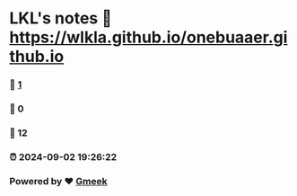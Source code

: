 # LKL's notes :link: https://wlkla.github.io/onebuaaer.github.io 
### :page_facing_up: [1](https://wlkla.github.io/onebuaaer.github.io/tag.html) 
### :speech_balloon: 0 
### :hibiscus: 12 
### :alarm_clock: 2024-09-02 19:26:22 
### Powered by :heart: [Gmeek](https://github.com/Meekdai/Gmeek)
